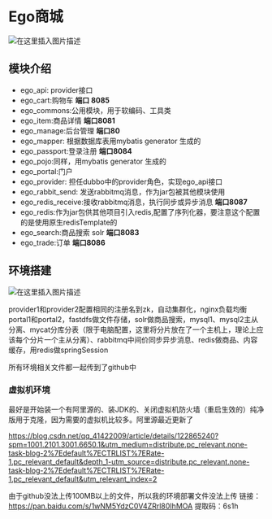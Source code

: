 # Ego商城



![在这里插入图片描述](https://img-blog.csdnimg.cn/8b83c2f94acc4f0185b9e9fed1e04aed.png?x-oss-process=image/watermark,type_d3F5LXplbmhlaQ,shadow_50,text_Q1NETiBAX-WHjOaZqOS4pOeCueWNil8=,size_14,color_FFFFFF,t_70,g_se,x_16)



## 模块介绍

- ego_api: provider接口
- ego_cart:购物车  **端口 8085**
- ego_commons:公用模块，用于软编码、工具类
- ego_item:商品详情  **端口8081**
- ego_manage:后台管理   **端口80**
- ego_mapper: 根据数据库表用mybatis generator 生成的
- ego_passport:登录注册    **端口8084**
- ego_pojo:同样，用mybatis generator 生成的
- ego_portal:门户 
- ego_provider: 担任dubbo中的provider角色，实现ego_api接口
- ego_rabbit_send: 发送rabbitmq消息，作为jar包被其他模块使用
- ego_redis_receive:接收rabbitmq消息，执行同步或异步消息  **端口8087**
- ego_redis:作为jar包供其他项目引入redis,配置了序列化器，要注意这个配置的是使用原生redisTemplate的
- ego_search:商品搜索 solr   **端口8083**
- ego_trade:订单   **端口8086**



## 环境搭建



![在这里插入图片描述](https://img-blog.csdnimg.cn/409d74df7a384491ba82737081631eab.png)

provider1和provider2配置相同的注册名到zk，自动集群化，nginx负载均衡portal1和portal2，fastdfs做文件存储，solr做商品搜索，mysql1、mysql2主从分离、mycat分库分表（限于电脑配置，这里将分片放在了一个主机上，理论上应该每个分片一个主从分离）、rabbitmq中间价同步异步消息、redis做商品、内容缓存，用redis做springSession



所有环境相关文件都一起传到了github中



### 虚拟机环境

最好是开始装一个有阿里源的、装JDK的、关闭虚拟机防火墙（重启生效的）纯净版用于克隆，因为需要的虚拟机比较多。阿里源最近更新了

https://blog.csdn.net/qq_41422009/article/details/122865240?spm=1001.2101.3001.6650.1&utm_medium=distribute.pc_relevant.none-task-blog-2%7Edefault%7ECTRLIST%7ERate-1.pc_relevant_default&depth_1-utm_source=distribute.pc_relevant.none-task-blog-2%7Edefault%7ECTRLIST%7ERate-1.pc_relevant_default&utm_relevant_index=2


由于github没法上传100MB以上的文件，所以我的环境部署文件没法上传
链接：https://pan.baidu.com/s/1wNM5YdzC0V4ZRrl80IhMOA 
提取码：6s1h
